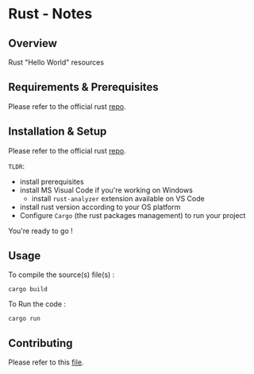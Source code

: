 # Rust - Notes

##  Overview

Rust "Hello World" resources

## Requirements & Prerequisites

Please refer to the official rust [repo](https://github.com/rust-lang/rust). 

## Installation & Setup

Please refer to the official rust [repo](https://github.com/rust-lang/rust). 

`TLDR`: 

- install prerequisites
- install MS Visual Code if you're working on Windows
  - install `rust-analyzer` extension available on VS Code
- install rust version according to your OS platform
- Configure `Cargo` (the rust packages management) to run your project

You're ready to go !

## Usage 

To compile the source(s) file(s) : 

```
cargo build
```

To Run the code : 
 
```
cargo run
```


## Contributing

Please refer to this [file](../../CONTRIBUTING.md).

